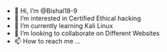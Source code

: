 - 👋 Hi, I’m @Bishal18-9
- 👀 I’m interested in Certified Ethical hacking 
- 🌱 I’m currently learning Kali Linux
- 💞️ I’m looking to collaborate on Different Websites
- 📫 How to reach me ...

<!---
Bishal18-9/Bishal18-9 is a ✨ special ✨ repository because its `README.md` (this file) appears on your GitHub profile.
You can click the Preview link to take a look at your changes.
--->
